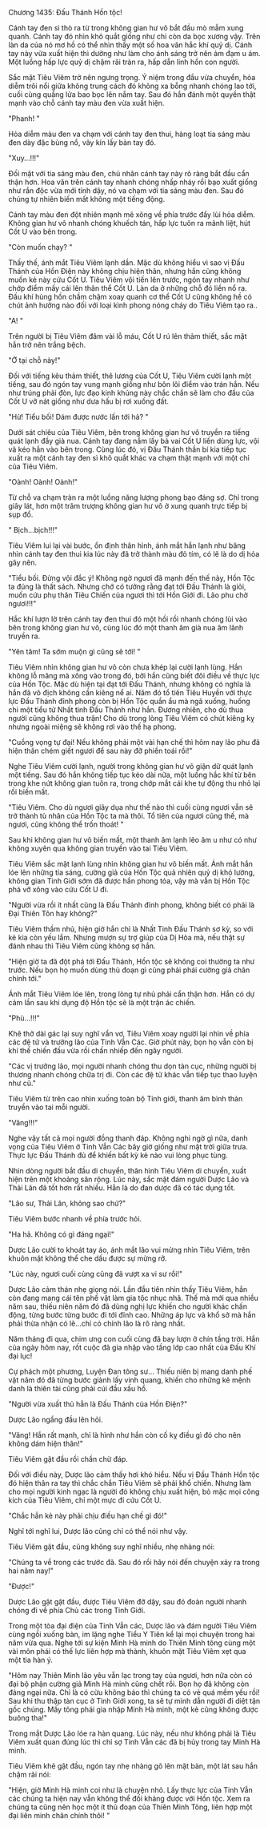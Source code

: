




Chương 1435: Đấu Thánh Hồn tộc!


Cánh tay đen sì thò ra từ trong không gian hư vô bắt đầu mò mẫm xung quanh. Cánh tay đó nhìn khô quắt giống như chỉ còn da bọc xương vậy. Trên làn da của nó mơ hồ có thể nhìn thấy một số hoa văn hắc khí quỷ dị. Cánh tay này vừa xuất hiện thì dường như làm cho ánh sáng trở nên ảm đạm u ám. Một luồng hấp lực quỷ dị chậm rãi tràn ra, hấp dẫn linh hồn con người.

Sắc mặt Tiêu Viêm trở nên ngưng trọng. Ý niệm trong đầu vừa chuyển, hỏa diễm trôi nổi giữa không trung cách đó không xa bỗng nhanh chóng lao tới, cuối cùng quầng lửa bao bọc lên nắm tay. Sau đó hắn đánh một quyền thật mạnh vào chỗ cánh tay màu đen vừa xuất hiện.

"Phanh! "

Hỏa diễm màu đen va chạm với cánh tay đen thui, hàng loạt tia sáng màu đen dày đặc bùng nổ, vây kín lấy bàn tay đó.

"Xuy…!!!"

Đối mặt với tia sáng màu đen, chủ nhân cánh tay này rõ ràng bắt đầu cẩn thận hơn. Hoa văn trên cánh tay nhanh chóng nhấp nháy rồi bạo xuất giống như rắn độc vừa mới tỉnh dậy, nó va chạm với tia sáng màu đen. Sau đó chúng tự nhiên biến mất không một tiếng động.

Cánh tay màu đen đột nhiên mạnh mẽ xông về phía trước đẩy lùi hỏa diễm. Không gian hư vô nhanh chóng khuếch tán, hấp lực tuôn ra mãnh liệt, hút Cốt U vào bên trong.

"Còn muốn chạy? "

Thấy thế, ánh mắt Tiêu Viêm lạnh dần. Mặc dù không hiểu vì sao vị Đấu Thánh của Hồn Điện này không chịu hiện thân, nhưng hắn cũng không muốn kẻ này cứu Cốt U. Tiêu Viêm vội tiến lên trước, ngón tay nhanh như chớp điểm mấy cái lên thân thể Cốt U. Làn da ở những chỗ đó liền nổ ra. Đấu khí hùng hồn chầm chậm xoay quanh cơ thể Cốt U cũng không hề có chút ảnh hưởng nào đối với loại kình phong nóng cháy do Tiêu Viêm tạo ra..

"A! "

Trên người bị Tiêu Viêm đâm vài lỗ máu, Cốt U rú lên thảm thiết, sắc mặt hắn trở nên trắng bệch.

"Ở tại chỗ này!"

Đối với tiếng kêu thảm thiết, thê lương của Cốt U, Tiêu Viêm cười lạnh một tiếng, sau đó ngón tay vung mạnh giống như bôn lôi điểm vào trán hắn. Nếu như trúng phải đòn, lực đạo kinh khủng này chắc chắn sẽ làm cho đầu của Cốt U vỡ nát giống như dưa hấu bị rơi xuống đất.

"Hừ! Tiểu bối! Dám được nước lấn tới hả? "

Dưới sát chiêu của Tiêu Viêm, bên trong không gian hư vô truyền ra tiếng quát lạnh đầy già nua. Cánh tay đang nắm lấy bả vai Cốt U liền dùng lực, vội vã kéo hắn vào bên trong. Cùng lúc đó, vị Đấu Thánh thần bí kia tiếp tục xuất ra một cánh tay đen sì khô quắt khác va chạm thật mạnh với một chỉ của Tiêu Viêm.

"Oành! Oành! Oành!"

Từ chỗ va chạm tràn ra một luồng năng lượng phong bạo đáng sợ. Chỉ trong giây lát, hơn một trăm trượng không gian hư vô ở xung quanh trực tiếp bị sụp đổ.

" Bịch…bịch!!!"

Tiêu Viêm lui lại vài bước, ổn định thân hình, ánh mắt hắn lạnh như băng nhìn cánh tay đen thui kia lúc này đã trở thành màu đỏ tím, có lẽ là do dị hỏa gây nên.

"Tiểu bối. Đừng vội đắc ý! Không ngờ ngươi đã mạnh đến thế này, Hồn Tộc ta đúng là thất sách. Nhưng chớ có tưởng rằng đạt tới Đấu Thánh là giỏi, muốn cứu phụ thân Tiêu Chiến của ngươi thì tới Hồn Giới đi. Lão phu chờ ngươi!!!"

Hắc khí lượn lờ trên cánh tay đen thui đó một hồi rồi nhanh chóng lùi vào bên trong không gian hư vô, cùng lúc đó một thanh âm già nua âm lãnh truyền ra.

"Yên tâm! Ta sớm muộn gì cũng sẽ tới! "

Tiêu Viêm nhìn không gian hư vô còn chưa khép lại cười lạnh lùng. Hắn không lỗ mãng mà xông vào trong đó, bởi hắn cũng biết đôi điều về thực lực của Hồn Tộc. Mặc dù hiện tại đạt tới Đấu Thánh, nhưng không có nghĩa là hắn đã vô địch không cần kiêng nể ai. Năm đó tổ tiên Tiêu Huyền với thực lực Đấu Thánh đỉnh phong còn bị Hồn Tộc quần ẩu mà ngã xuống, huống chi một tiểu tử Nhất tinh Đấu Thánh như hắn. Đương nhiên, cho dù thua người cũng không thua trận! Cho dù trong lòng Tiêu Viêm có chút kiêng kỵ nhưng ngoài miệng sẽ không rơi vào thế hạ phong.

"Cuồng vọng tự đại! Nếu không phải một vài hạn chế thì hôm nay lão phu đã hiện thân chém giết ngươi để sau này đỡ phiền toái rồi!"

Nghe Tiêu Viêm cười lạnh, người trong không gian hư vô giận dữ quát lạnh một tiếng. Sau đó hắn không tiếp tục kéo dài nữa, một luồng hắc khí từ bên trong khe nứt không gian tuôn ra, trong chớp mắt cái khe tự động thu nhỏ lại rồi biến mất.

"Tiêu Viêm. Cho dù ngươi giãy dụa như thế nào thì cuối cùng ngươi vẫn sẽ trở thành tù nhân của Hồn Tộc ta mà thôi. Tổ tiên của ngươi cũng thế, mà ngươi, cũng không thể trốn thoát! "

Sau khi không gian hư vô biến mất, một thanh âm lạnh lẽo âm u như có như không xuyên qua không gian truyền vào tai Tiêu Viêm.

Tiêu Viêm sắc mặt lạnh lùng nhìn không gian hư vô biến mất. Ánh mắt hắn lóe lên những tia sáng, cường giả của Hồn Tộc quả nhiên quỷ dị khó lường, không gian Tinh Giới sớm đã được hắn phong tỏa, vậy mà vẫn bị Hồn Tộc phá vỡ xông vào cứu Cốt U đi.

"Người vừa rồi ít nhất cũng là Đấu Thánh đỉnh phong, không biết có phải là Đại Thiên Tôn hay không?"

Tiêu Viêm thầm nhủ, hiện giờ hắn chỉ là Nhất Tinh Đấu Thánh sơ kỳ, so với kẻ kia còn yếu lắm. Nhưng mượn sự trợ giúp của Dị Hỏa mà, nếu thật sự đánh nhau thì Tiêu Viêm cũng không sợ hắn.

"Hiện giờ ta đã đột phá tới Đấu Thánh, Hồn tộc sẽ không coi thường ta như trước. Nếu bọn họ muốn dùng thủ đoạn gì cũng phải phái cường giả chân chính tới."

Ánh mắt Tiêu Viêm lóe lên, trong lòng tự nhủ phải cẩn thận hơn. Hắn có dự cảm lần sau khi dụng độ Hồn tộc sẽ là một trận ác chiến.

"Phù…!!!"

Khẽ thở dài gác lại suy nghĩ vẩn vơ, Tiêu Viêm xoay người lại nhìn về phía các đệ tử và trưởng lão của Tinh Vẫn Các. Giờ phút này, bọn họ vẫn còn bị khí thế chiến đấu vừa rồi chấn nhiếp đến ngây người.

"Các vị trưởng lão, mọi người nhanh chóng thu dọn tàn cục, những người bị thương nhanh chóng chữa trị đi. Còn các đệ tử khác vẫn tiếp tục thao luyện như cũ."

Tiêu Viêm từ trên cao nhìn xuống toàn bộ Tinh giới, thanh âm bình thản truyền vào tai mỗi người.

"Vâng!!!"

Nghe vậy tất cả mọi người đồng thanh đáp. Không nghi ngờ gì nữa, danh vọng của Tiêu Viêm ở Tinh Vẫn Các bây giờ giống như mặt trời giữa trưa. Thực lực Đấu Thánh đủ để khiến bất kỳ kẻ nào vui lòng phục tùng.

Nhìn dòng người bắt đầu di chuyển, thân hình Tiêu Viêm di chuyển, xuất hiện trên một khoảng sân rộng. Lúc này, sắc mặt đám người Dược Lão và Thải Lân đã tốt hơn rất nhiều. Hẳn là do đan dược đã có tác dụng tốt.

"Lão sư, Thải Lân, không sao chứ?"

Tiêu Viêm bước nhanh về phía trước hỏi.

"Ha hả. Không có gì đáng ngại!"

Dược Lão cười to khoát tay áo, ánh mắt lão vui mừng nhìn Tiêu Viêm, trên khuôn mặt không thể che dấu được sự mừng rỡ.

"Lúc này, ngươi cuối cùng cũng đã vượt xa vi sư rồi!"

Dược Lão cảm thán nhẹ giọng nói. Lần đầu tiên nhìn thấy Tiêu Viêm, hắn còn đang mang cái tên phế vật làm gia tộc nhục nhã. Thế mà mới qua nhiều năm sau, thiếu niên năm đó đã dùng nghị lực khiến cho người khác chấn động, từng bước từng bước đi tới đỉnh cao. Những áp lực và khổ sở mà hắn phải thừa nhận có lẽ…chỉ có chính lão là rõ ràng nhất.

Năm tháng đi qua, chim ưng con cuối cùng đã bay lượn ở chín tầng trời. Hắn của ngày hôm nay, rốt cuộc đã gia nhập vào tầng lớp cao nhất của Đấu Khí đại lục!

Cự phách một phương, Luyện Đan tông sư… Thiếu niên bị mang danh phế vật năm đó đã từng bước giành lấy vinh quang, khiến cho những kẻ mệnh danh là thiên tài cũng phải cúi đầu xấu hổ.

"Người vừa xuất thủ hẳn là Đấu Thánh của Hồn Điện?"

Dược Lão ngẩng đầu lên hỏi.

"Vâng! Hắn rất mạnh, chỉ là hình như hắn còn cố kỵ điều gì đó cho nên không dám hiện thân!"

Tiêu Viêm gật đầu rồi chần chừ đáp.

Đối với điều này, Dược lão cảm thấy hơi khó hiểu. Nếu vị Đấu Thánh Hồn tộc đó hiện thân ra tay thì chắc chắn Tiêu Viêm sẽ phải khổ chiến. Nhưng làm cho mọi người kinh ngạc là người đó không chịu xuất hiện, bỏ mặc mọi công kích của Tiêu Viêm, chỉ một mực đi cứu Cốt U.

"Chắc hẳn kẻ này phải chịu điều hạn chế gì đó!"

Nghĩ tới nghĩ lui, Dược lão cũng chỉ có thể nói như vậy.

Tiêu Viêm gật đầu, cũng không suy nghĩ nhiều, nhẹ nhàng nói:

"Chúng ta về trong các trước đã. Sau đó rồi hãy nói đến chuyện xảy ra trong hai năm nay!"

"Được!"

Dược Lão gật gật đầu, được Tiêu Viêm đỡ dậy, sau đó đoàn người nhanh chóng đi về phía Chủ các trong Tinh Giới.

Trong một tòa đại điện của Tinh Vẫn các, Dược lão và đám người Tiêu Viêm cùng ngồi xuống bàn, im lặng nghe Tiểu Y Tiên kể lại mọi chuyện trong hai năm vừa qua. Nghe tới sự kiện Minh Hà minh do Thiên Minh tông cùng một vài môn phái có thế lực liên hợp mà thành, khuôn mặt Tiêu Viêm xẹt qua một tia hàn ý.

"Hôm nay Thiên Minh lão yêu vẫn lạc trong tay của ngươi, hơn nữa còn có đại bộ phận cường giả Minh Hà minh cũng chết rồi. Bọn họ đã không còn đáng ngại nữa. Chỉ là có cừu không báo thì chúng ta có vẻ quá mềm yếu rồi! Sau khi thu thập tàn cục ở Tinh Giới xong, ta sẽ tự mình dẫn người đi diệt tận gốc chúng. Mấy tông phái gia nhập Minh Hà minh, một kẻ cũng không được buông tha!"

Trong mắt Dược Lão lóe ra hàn quang. Lúc này, nếu như không phải là Tiêu Viêm xuất quan đúng lúc thì chỉ sợ Tinh Vẫn các đã bị hủy trong tay Minh Hà minh.

Tiêu Viêm khẽ gật đầu, ngón tay nhẹ nhàng gõ lên mặt bàn, một lát sau hắn chậm rãi nói:

"Hiện, giờ Minh Hà minh coi như là chuyện nhỏ. Lấy thực lực của Tinh Vẫn các chúng ta hiện nay vẫn không thể đối kháng được với Hồn tộc. Xem ra chúng ta cũng nên học một ít thủ đoạn của Thiên Minh Tông, liên hợp một đại liên minh chân chính thôi! "




